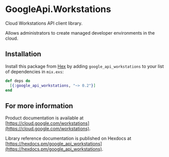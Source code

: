 # GoogleApi.Workstations

Cloud Workstations API client library.

Allows administrators to create managed developer environments in the cloud. 

## Installation

Install this package from [Hex](https://hex.pm) by adding
`google_api_workstations` to your list of dependencies in `mix.exs`:

```elixir
def deps do
  [{:google_api_workstations, "~> 0.2"}]
end
```

## For more information

Product documentation is available at [https://cloud.google.com/workstations](https://cloud.google.com/workstations).

Library reference documentation is published on Hexdocs at
[https://hexdocs.pm/google_api_workstations](https://hexdocs.pm/google_api_workstations).
